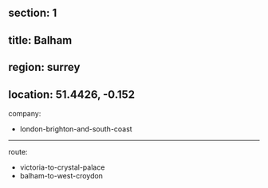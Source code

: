 section: 1
----
title: Balham
----
region: surrey
----
location: 51.4426, -0.152
----
company:
- london-brighton-and-south-coast
----
route:
- victoria-to-crystal-palace
- balham-to-west-croydon
